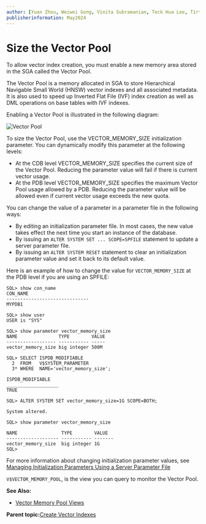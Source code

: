 ```yaml
---
author: [Yuan Zhou, Weiwei Gong, Vinita Subramanian, Teck Hua Lee, Tirthankar Lahiri, Shasank Chavan, Sebastian DeLaHoz, Roger Ford, Rohan Aggarwal, Mark Hornick, Malavika S P, Harichandan Roy, George Krupka, Doug Hood, Dinesh Das, David Jiang, Boriana Milenova, Bonnie Xia, Aurosish Mishra, Angela Amor, Agnivo Saha, Aleksandra Czarlinska, Ramya P, Usha Krishnamurthy, Tulika Das, Suresh Rajan, Sarika Surampudi, Sarah Hirschfeld, Prakash Jashnani, Jody Glover, Jessica True, Mamata Basapur, Maitreyee Chaliha, Gunjan Jain, Frederick Kush, Douglas Williams, Binika Kumar, Jean-Francois Verrier]
publisherinformation: May2024
---
```


# Size the Vector Pool

To allow vector index creation, you must enable a new memory area stored in the SGA called the Vector Pool.

The Vector Pool is a memory allocated in SGA to store Hierarchical Navigable Small World \(HNSW\) vector indexes and all associated metadata. It is also used to speed up Inverted Flat File \(IVF\) index creation as well as DML operations on base tables with IVF indexes.

Enabling a Vector Pool is illustrated in the following diagram:

![](GUID-4BEBBD68-2389-4ED3-AC40-9D998696EFA3-default.png "Vector Pool")

To size the Vector Pool, use the VECTOR\_MEMORY\_SIZE initialization parameter. You can dynamically modify this parameter at the following levels:

-   At the CDB level VECTOR\_MEMORY\_SIZE specifies the current size of the Vector Pool. Reducing the parameter value will fail if there is current vector usage.
-   At the PDB level VECTOR\_MEMORY\_SIZE specifies the maximum Vector Pool usage allowed by a PDB. Reducing the parameter value will be allowed even if current vector usage exceeds the new quota.

You can change the value of a parameter in a parameter file in the following ways:

-   By editing an initialization parameter file. In most cases, the new value takes effect the next time you start an instance of the database.
-   By issuing an `ALTER SYSTEM SET ... SCOPE=SPFILE` statement to update a server parameter file.
-   By issuing an `ALTER SYSTEM RESET` statement to clear an initialization parameter value and set it back to its default value.

Here is an example of how to change the value for `VECTOR_MEMORY_SIZE` at the PDB level if you are using an SPFILE:

```
SQL> show con_name
CON_NAME
------------------------------
MYPDB1

SQL> show user
USER is "SYS"

SQL> show parameter vector_memory_size
NAME               TYPE        VALUE
------------------ ----------- -----
vector_memory_size big integer 500M

SQL> SELECT ISPDB_MODIFIABLE
  2  FROM   V$SYSTEM_PARAMETER
  3* WHERE  NAME='vector_memory_size';

ISPDB_MODIFIABLE
___________________
TRUE

SQL> ALTER SYSTEM SET vector_memory_size=1G SCOPE=BOTH;

System altered.

SQL> show parameter vector_memory_size

NAME                TYPE        VALUE
------------------- ----------- -------
vector_memory_size  big integer 1G
SQL>
```

For more information about changing initialization parameter values, see [Managing Initialization Parameters Using a Server Parameter File](olink:MULTI-GUID-7302C60F-E96E-4202-AC81-25A6C93EEFA3)

`V$VECTOR_MEMORY_POOL`, is the view you can query to monitor the Vector Pool.

**See Also:**

-   [Vector Memory Pool Views](GUID-4A5CCD79-4E1E-4E53-93AD-C940C3DFD687.md#)

**Parent topic:**[Create Vector Indexes](GUID-8AF956F3-D951-4968-9B79-A6E180E87456.md)

